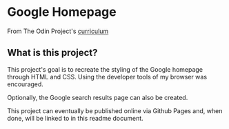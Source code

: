 # Google Homepage
From The Odin Project's [curriculum](http://www.theodinproject.com/courses/web-development-101/lessons/html-css)

## What is this project?
This project's goal is to recreate the styling of the Google homepage through HTML and CSS. Using the developer tools of my browser was encouraged.

Optionally, the Google search results page can also be created.

This project can eventually be published online via Github Pages and, when done, will be linked to in this readme document.
